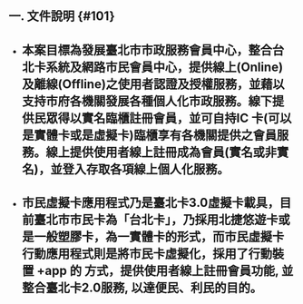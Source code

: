 ## **一. 文件說明** {#101}

* ## 本案目標為發展臺北市市政服務會員中心，整合台北卡系統及網路市民會員中心，提供線上\(Online\)及離線\(Offline\)之使用者認證及授權服務，並藉以支持市府各機關發展各種個人化市政服務。線下提供民眾得以實名臨櫃註冊會員，並可自持IC 卡\(可以是實體卡或是虛擬卡\)臨櫃享有各機關提供之會員服務。線上提供使用者線上註冊成為會員\(實名或非實名\)，並登入存取各項線上個人化服務。
* ##      市民虛擬卡應用程式乃是臺北卡3.0虛擬卡載具，目前臺北市市民卡為「台北卡」，乃採用北捷悠遊卡或是一般塑膠卡，為一實體卡的形式，而市民虛擬卡行動應用程式則是將市民卡虛擬化，採用了行動裝置 +app 的 方式，提供使用者線上註冊會員功能, 並整合臺北卡2.0服務, 以達便民、利民的目的。



### 



